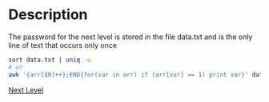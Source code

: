 # Description
The password for the next level is stored in the file data.txt and is the only line of text that occurs only once

```bash
sort data.txt | uniq -u
# or
awk '{arr[$0]++};END{for(var in arr) if (arr[var] == 1) print var}' data.txt
```

[Next Level](level_09.md)
